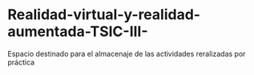 # Realidad-virtual-y-realidad-aumentada-TSIC-III-
Espacio destinado para  el almacenaje de las actividades reralizadas por práctica
